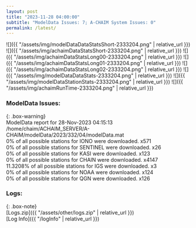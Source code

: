 ```yaml
---
layout: post
title: "2023-11-28 04:00:00"
subtitle: "ModelData Issues: 7; A-CHAIM System Issues: 0"
permalink: /latest/
---
```


![]({{ "/assets/img/modelDataDataStatsShort-2333204.png" | relative_url }})
![]({{ "/assets/img/achaimDataStatsShort-2333204.png" | relative_url }})
![]({{ "/assets/img/achaimDataStatsLong00-2333204.png" | relative_url }})
![]({{ "/assets/img/achaimDataStatsLong01-2333204.png" | relative_url }})
![]({{ "/assets/img/achaimDataStatsLong02-2333204.png" | relative_url }})
![]({{ "/assets/img/modelDataDataStats-2333204.png" | relative_url }})
![]({{ "/assets/img/modelDataStationStats-2333204.png" | relative_url }})
![]({{ "/assets/img/achaimRunTime-2333204.png" | relative_url }})


### ModelData Issues:  
  
{: .box-warning}  
 ModelData report for 28-Nov-2023 04:15:13   
 /home/chaim/ACHAIM_SERVER/A-CHAIM/modelData/2023/332/04/modelData.mat   
 0% of all possible stations for IONO were downloaded. x571   
 0% of all possible stations for SENTINEL were downloaded. x26   
 0% of all possible stations for KASI were downloaded. x123   
 0% of all possible stations for CHAIN were downloaded. x4147   
 11.3208% of all possible stations for IGS were downloaded. x3   
 0% of all possible stations for NOAA were downloaded. x124   
 0% of all possible stations for QGN were downloaded. x126   
  


### Logs:  
  
{: .box-note}  
[Logs.zip]({{ "/assets/other/logs.zip" | relative_url }})  
[Log Info]({{ "/logInfo" | relative_url }})  
